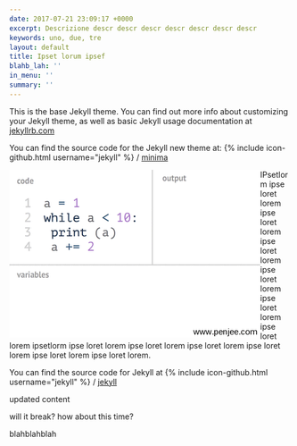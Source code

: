 ```yaml
---
date: 2017-07-21 23:09:17 +0000
excerpt: Descrizione descr descr descr descr descr descr descr
keywords: uno, due, tre
layout: default
title: Ipset lorum ipsef
blahb_lah: ''
in_menu: ''
summary: ''
---
```

This is the base Jekyll theme. You can find out more info about customizing your Jekyll theme, as well as basic Jekyll usage documentation at [jekyllrb.com](http://jekyllrb.com/)

You can find the source code for the Jekyll new theme at:
{% include icon-github.html username="jekyll" %} /
[minima](https://github.com/jekyll/minima)

<img src="/forestryio/images/top-5-programming-animated-gifs_demonstration-of-while-loop-animation_logo.gif" align="left">

IPsetlorm ipse loret lorem ipse loret lorem ipse loret lorem ipse loret lorem ipse loret lorem ipse loret lorem ipsetlorm ipse loret lorem ipse loret lorem ipse loret lorem ipse loret lorem ipse loret lorem ipse loret lorem.

You can find the source code for Jekyll at
{% include icon-github.html username="jekyll" %} /
[jekyll](https://github.com/jekyll/jekyll)

updated content

will it break? how about this time?

blahblahblah